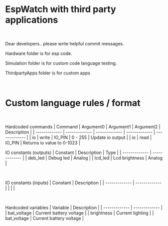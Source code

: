 # EspWatch with third party applications

<br />

Dear developers.. please write helpful commit messages.

Hardware folder is for esp code.

Simulation folder is for custom code language testing.

ThirdpartyApps folder is for custom apps

<br />

# Custom language rules / format

<br />

Hardcoded commands
| Command  | Argument0  | Argument1  | Argument2  | Description  |
| ------------- | ------------- | ------------- | ------------- | ------------- |
| io  | write | IO_PIN | 0 - 255 | Update io output |
| io  | read | IO_PIN | Returns io value to 0-1023 |
<br />

IO constants (outputs)
| Constant  | Description  | Type  |
| ------------- | ------------- |
| deb_led  | Debug led | Analog |
| lcd_led  | Lcd brightness | Analog |

<br />

IO constants (inputs)
| Constant  | Description  |
| ------------- | ------------- |
|   |  |

<br />

Hardcoded variables
| Variable  | Description  |
| ------------- | ------------- |
| bat_voltage  | Current battery voltage |
| brightness  | Current lighting |
| bat_voltage  | Current battery voltage |